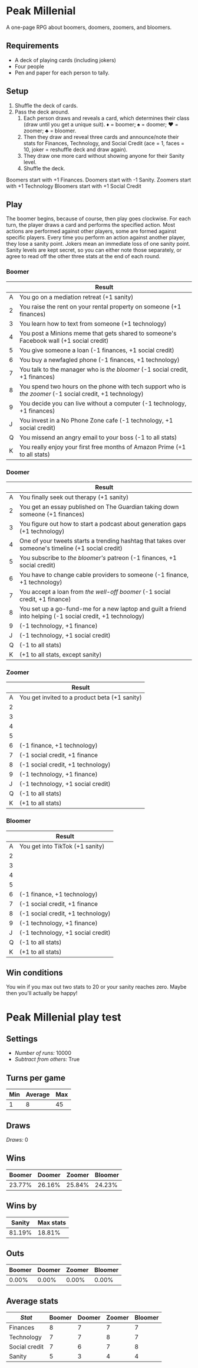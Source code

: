 Peak Millenial
==============

A one-page RPG about boomers, doomers, zoomers, and bloomers.

Requirements
------------

* A deck of playing cards (including jokers)
* Four people
* Pen and paper for each person to tally.

Setup
-----

1. Shuffle the deck of cards.
2. Pass the deck around.
    1. Each person draws and reveals a card, which determines their class (draw until you get a unique suit). ♦ = boomer; ♠ = doomer; ♥ = zoomer; ♣ = bloomer.
    2. Then they draw and reveal three cards and announce/note their stats for Finances, Technology, and Social Credit (ace = 1, faces = 10, joker = reshuffle deck and draw again).
    3. They draw one more card without showing anyone for their Sanity level.
    4. Shuffle the deck.

Boomers start with +1 Finances.
Doomers start with -1 Sanity.
Zoomers start with +1 Technology
Bloomers start with +1 Social Credit

Play
----

The boomer begins, because of course, then play goes clockwise. For each turn, the player draws a card and performs the specified action. Most actions are performed against other players, some are formed against specific players. Every time you perform an action against another player, they lose a sanity point. Jokers mean an immediate loss of one sanity point. Sanity levels are kept secret, so you can either note those separately, or agree to read off the other three stats at the end of each round.

### Boomer

&nbsp; | Result
---|---
 A | You go on a mediation retreat (+1 sanity)
 2 | You raise the rent on your rental property on someone (+1 finances)
 3 | You learn how to text from someone (+1 technology)
 4 | You post a Minions meme that gets shared to someone's Facebook wall (+1 social credit)
 5 | You give someone a loan (-1 finances, +1 social credit)
 6 | You buy a newfagled phone (-1 finances, +1 technology)
 7 | You talk to the manager who is *the bloomer* (-1 social credit, +1 finances)
 8 | You spend two hours on the phone with tech support who is *the zoomer* (-1 social credit, +1 technology)
 9 | You decide you can live without a computer (-1 technology, +1 finances)
 J | You invest in a No Phone Zone cafe (-1 technology, +1 social credit)
 Q | You missend an angry email to your boss (-1 to all stats)
 K | You really enjoy your first free months of Amazon Prime (+1 to all stats)

### Doomer

&nbsp; | Result
---|---
 A | You finally seek out therapy (+1 sanity)
 2 | You get an essay published on The Guardian taking down someone (+1 finances) 
 3 | You figure out how to start a podcast about generation gaps (+1 technology)
 4 | One of your tweets starts a trending hashtag that takes over someone's timeline (+1 social credit)
 5 | You subscribe to *the bloomer's* patreon (-1 finances, +1 social credit)
 6 | You have to change cable providers to someone (-1 finance, +1 technology)
 7 | You accept a loan from *the well-off boomer* (-1 social credit, +1 finance)
 8 | You set up a go-fund-me for a new laptop and guilt a friend into helping (-1 social credit, +1 technology)
 9 | (-1 technology, +1 finance)
 J | (-1 technology, +1 social credit)
 Q | (-1 to all stats)
 K | (+1 to all stats, except sanity)

### Zoomer

&nbsp; | Result
---|---
 A | You get invited to a product beta (+1 sanity)
 2 | 
 3 | 
 4 | 
 5 | 
 6 | (-1 finance, +1 technology)
 7 | (-1 social credit, +1 finance
 8 | (-1 social credit, +1 technology)
 9 | (-1 technology, +1 finance)
 J | (-1 technology, +1 social credit)
 Q | (-1 to all stats)
 K | (+1 to all stats)

### Bloomer

&nbsp; | Result
---|---
 A | You get into TikTok (+1 sanity)
 2 | 
 3 | 
 4 | 
 5 | 
 6 | (-1 finance, +1 technology)
 7 | (-1 social credit, +1 finance
 8 | (-1 social credit, +1 technology)
 9 | (-1 technology, +1 finance)
 J | (-1 technology, +1 social credit)
 Q | (-1 to all stats)
 K | (+1 to all stats)



Win conditions
--------------

You win if you max out two stats to 20 or your sanity reaches zero. Maybe then you'll actually be happy!

Peak Millenial play test
========================

Settings
--------

* *Number of runs:* 10000
* *Subtract from others:* True

Turns per game
----------------------

Min | Average | Max
----|---------|----
  1 |       8 |  45

Draws
-----

*Draws:* 0

Wins
----

Boomer | Doomer | Zoomer | Bloomer
-------|--------|--------|--------
23.77% | 26.16% | 25.84% |  24.23%

Wins by
-------

Sanity | Max stats
-------|----------
81.19% |    18.81%

Outs
----

Boomer | Doomer | Zoomer | Bloomer
-------|--------|--------|--------
 0.00% |  0.00% |  0.00% |   0.00%

Average stats
-------------

*Stat*        | Boomer | Doomer | Zoomer | Bloomer
--------------|--------|--------|--------|--------
Finances      |      8 |      7 |      7 |       7
Technology    |      7 |      7 |      8 |       7
Social credit |      7 |      6 |      7 |       8
Sanity        |      5 |      3 |      4 |       4

